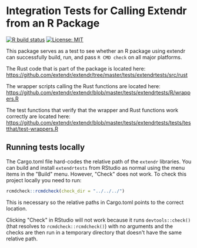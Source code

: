 # Integration Tests for Calling Extendr from an R Package

[![R build status](https://github.com/extendr/extendr/workflows/Tests/badge.svg)](https://github.com/extendr/extendr/actions)
[![License: MIT](https://img.shields.io/badge/License-MIT-yellow.svg)](https://opensource.org/licenses/MIT)

This package serves as a test to see whether an R package using extendr can successfully build, run, and pass `R CMD check` on all major platforms.

The Rust code that is part of the package is located here: https://github.com/extendr/extendr/tree/master/tests/extendrtests/src/rust

The wrapper scripts calling the Rust functions are located here:
https://github.com/extendr/extendr/blob/master/tests/extendrtests/R/wrappers.R

The test functions that verify that the wrapper and Rust functions work correctly are located here: https://github.com/extendr/extendr/blob/master/tests/extendrtests/tests/testthat/test-wrappers.R

## Running tests locally

The Cargo.toml file hard-codes the relative path of the `extendr` libraries. You can build and install `extendrtests` from RStudio as normal using the menu items in the "Build" menu. However, "Check" does not work. To check this project locally you need to run:

```r
rcmdcheck::rcmdcheck(check_dir = "../../../")
```

This is necessary so the relative paths in Cargo.toml points to the correct location.

Clicking "Check" in RStudio will not work because it runs `devtools::check()` (that resolves to `rcmdcheck::rcmdcheck()`) with no arguments and the checks are then run in a temporary directory that doesn't have the same relative path.

